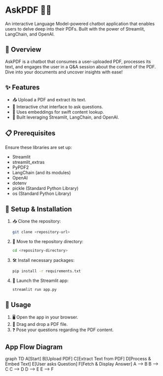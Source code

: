 # AskPDF 📄💬

An interactive Language Model-powered chatbot application that enables users to delve deep into their PDFs. Built with the power of Streamlit, LangChain, and OpenAI.

## 🌟 Overview

AskPDF is a chatbot that consumes a user-uploaded PDF, processes its text, and engages the user in a Q&A session about the content of the PDF. Dive into your documents and uncover insights with ease!

## ✨ Features

- 📤 Upload a PDF and extract its text.
- 💬 Interactive chat interface to ask questions.
- 🧠 Uses embeddings for swift content lookup.
- 🚀 Built leveraging Streamlit, LangChain, and OpenAI.

## 📋 Prerequisites

Ensure these libraries are set up:

- Streamlit
- streamlit_extras
- PyPDF2
- LangChain (and its modules)
- OpenAI
- dotenv
- pickle (Standard Python Library)
- os (Standard Python Library)

## 🔧 Setup & Installation

1. 📥 Clone the repository:
   ```bash
   git clone <repository-url>
2. 🚀 Move to the repository directory:
    ```bash
    cd <repository-directory>
3. 🛠 Install necessary packages:
    ```bash
    pip install -r requirements.txt
4. 🎉 Launch the Streamlit app:
    ```bash
    streamlit run app.py

## 📘 Usage

1. 🖥 Open the app in your browser.
2. 📄 Drag and drop a PDF file.
3. ❓ Pose your questions regarding the PDF content.

##  App Flow Diagram

graph TD
    A[Start]
    B[Upload PDF]
    C[Extract Text from PDF]
    D[Process & Embed Text]
    E[User asks Question]
    F[Fetch & Display Answer]
    A --> B
    B --> C
    C --> D
    D --> E
    E --> F
